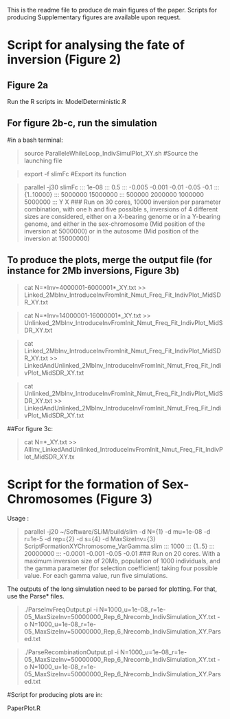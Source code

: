 This is the readme file to produce de main figures of the paper. Scripts for producing Supplementary figures are available upon request.

# Script for analysing the fate of inversion (Figure 2)
## Figure 2a
 Run the R scripts in:
ModelDeterministic.R

## For figure 2b-c, run the simulation
 #in a bash terminal:
 >source ParalleleWhileLoop\_IndivSimulPlot\_XY.sh #Source the launching file

 >export -f slimFc #Export its function

 >parallel -j30 slimFc ::: 1e-08 ::: 0.5 ::: -0.005 -0.001 -0.01 -0.05 -0.1 ::: {1..10000} ::: 5000000 15000000 ::: 500000 2000000 1000000 5000000 ::: Y X ### Run on 30 cores, 10000 inversion per parameter combination, with one h and five possible s, inversions of 4 different sizes are considered, either on a X-bearing genome or in a Y-bearing genome, and either in the sex-chromosome (Mid position of the inversion at 5000000) or in the autosome (Mid position of the inversion at 15000000)
## To produce the plots, merge the output file (for instance for 2Mb inversions, Figure 3b)
 >cat N=\*Inv=4000001-6000001\*\_XY.txt >> Linked\_2MbInv\_IntroduceInvFromInit\_Nmut\_Freq\_Fit\_IndivPlot\_MidSDR\_XY.txt

 >cat N=\*Inv=14000001-16000001\*\_XY.txt >> Unlinked\_2MbInv\_IntroduceInvFromInit\_Nmut\_Freq\_Fit\_IndivPlot\_MidSDR\_XY.txt

 >cat Linked\_2MbInv\_IntroduceInvFromInit\_Nmut\_Freq\_Fit\_IndivPlot\_MidSDR\_XY.txt >> LinkedAndUnlinked\_2MbInv\_IntroduceInvFromInit\_Nmut\_Freq\_Fit\_IndivPlot\_MidSDR\_XY.txt

 >cat Unlinked\_2MbInv\_IntroduceInvFromInit\_Nmut\_Freq\_Fit\_IndivPlot\_MidSDR\_XY.txt >> LinkedAndUnlinked\_2MbInv\_IntroduceInvFromInit\_Nmut\_Freq\_Fit\_IndivPlot\_MidSDR\_XY.txt

 ##For figure 3c:

 >cat N=\*\_XY.txt >> AllInv\_LinkedAndUnlinked\_IntroduceInvFromInit\_Nmut\_Freq\_Fit\_IndivPlot\_MidSDR\_XY.tx

# Script for the formation of Sex-Chromosomes (Figure 3)
Usage :
>parallel -j20 ~/Software/SLiM/build/slim -d N={1} -d mu=1e-08  -d r=1e-5 -d rep={2} -d s={4} -d MaxSizeInv={3} ScriptFormationXYChromosome\_VarGamma.slim  ::: 1000 ::: {1..5} ::: 20000000  :::  -0.0001 -0.001 -0.05 -0.01 ### Run on 20 cores. With a maximum inversion size of 20Mb, population of 1000 individuals, and the gamma parameter (for selection coefficient) taking four possible value. For each gamma value, run five simulations. 

The outputs of the long simulation need to be parsed for plotting. For that, use the Parse\* files.
>./ParseInvFreqOutput.pl -i N=1000\_u=1e-08\_r=1e-05\_MaxSizeInv=50000000\_Rep\_6\_Nrecomb\_IndivSimulation\_XY.txt -o N=1000\_u=1e-08\_r=1e-05\_MaxSizeInv=50000000\_Rep\_6\_Nrecomb\_IndivSimulation\_XY.Parsed.txt

>./ParseRecombinationOutput.pl -i N=1000\_u=1e-08\_r=1e-05\_MaxSizeInv=50000000\_Rep\_6\_Nrecomb\_IndivSimulation\_XY.txt -o N=1000\_u=1e-08\_r=1e-05\_MaxSizeInv=50000000\_Rep\_6\_Nrecomb\_IndivSimulation\_XY.Parsed.txt

#Script for producing plots are in: 

PaperPlot.R
